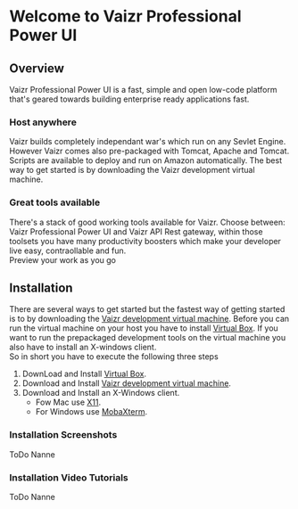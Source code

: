# Welcome to Vaizr Professional Power UI

## Overview
Vaizr Professional Power UI is a fast, simple and open low-code platform that's geared towards building enterprise ready applications fast. 

### Host anywhere
Vaizr builds completely independant war's which run on any Sevlet Engine.  However Vaizr comes also pre-packaged with Tomcat, Apache and Tomcat.  
Scripts are available to deploy and run on Amazon automatically. The best way
to get started is by downloading the Vaizr development virtual machine.

### Great tools available
There's a stack of good working tools available for Vaizr. Choose between: Vaizr Professional Power UI and Vaizr API Rest gateway, within those toolsets you have many productivity boosters which make your developer live easy, contraollable and fun.  
Preview your work as you go

## Installation
There are several ways to get started but the fastest way of getting started is to by downloading the [Vaizr development virtual machine]().
Before you can run the virtual machine on your host you have to install 
[Virtual Box](https://www.virtualbox.org/). If you want to run the prepackaged development tools on the virtual machine you also have to install an X-windows client.  
So in short you have to execute the following three steps  

1. DownLoad and Install [Virtual Box](https://www.virtualbox.org/).  
2. Download and Install [Vaizr development virtual machine]().  
3. Download and Install an X-Windows client.  
     * Fow Mac use [X11]().  
     * For Windows use [MobaXterm]().  

### Installation Screenshots
ToDo Nanne

### Installation Video Tutorials
ToDo Nanne
